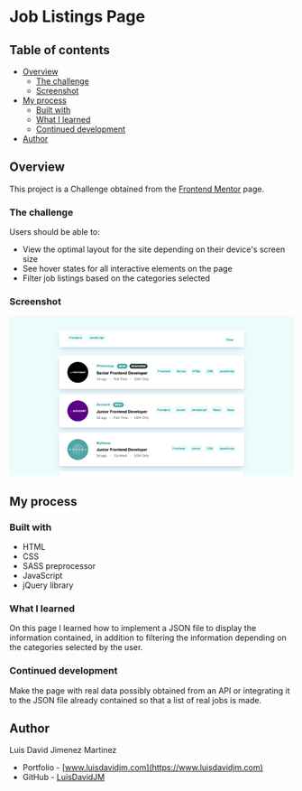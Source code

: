 # Job Listings Page

## Table of contents

- [Overview](#overview)
  - [The challenge](#the-challenge)
  - [Screenshot](#screenshot)
- [My process](#my-process)
  - [Built with](#built-with)
  - [What I learned](#what-i-learned)
  - [Continued development](#continued-development)
- [Author](#author)

## Overview

This project is a Challenge obtained from the [Frontend Mentor](https://www.frontendmentor.io/) page.

### The challenge

Users should be able to:

- View the optimal layout for the site depending on their device's screen size
- See hover states for all interactive elements on the page
- Filter job listings based on the categories selected

### Screenshot

![](./job-listings-page.png)

## My process

### Built with

- HTML
- CSS
- SASS preprocessor 
- JavaScript
- jQuery library

### What I learned

On this page I learned how to implement a JSON file to display the information contained, in addition to filtering the information depending on the categories selected by the user.

### Continued development

Make the page with real data possibly obtained from an API or integrating it to the JSON file already contained so that a list of real jobs is made.

## Author

Luis David Jimenez Martinez
- Portfolio - [www.luisdavidjm.com](https://www.luisdavidjm.com)
- GitHub - [LuisDavidJM](https://github.com/LuisDavidJM)
